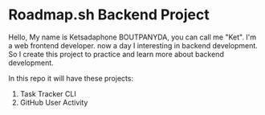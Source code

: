 # Roadmap.sh Backend Project

Hello, My name is Ketsadaphone BOUTPANYDA, you can call me "Ket". I'm a web frontend developer. now a day I interesting in backend development. So I create this project to practice and learn more about backend development.

In this repo it will have these projects:

1. Task Tracker CLI
2. GitHub User Activity